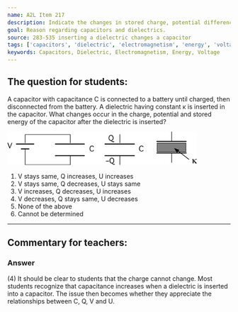```yaml
---
name: A2L Item 217
description: Indicate the changes in stored charge, potential difference and stored energy in an isolated capacitor when a dielectric is inserted between the plates.
goal: Reason regarding capacitors and dielectrics.
source: 283-535 inserting a dielectric changes a capacitor
tags: ['capacitors', 'dielectric', 'electromagnetism', 'energy', 'voltage']
keywords: Capacitors, Dielectric, Electromagnetism, Energy, Voltage
---
```


## The question for students:

A capacitor with capacitance C is connected to a battery until charged,
then disconnected from the battery.  A dielectric having constant
&kappa; is inserted in the capacitor.  What changes occur in the charge,
potential and stored energy of the capacitor after the dielectric is
inserted?

![Item217_fig1.gif](../images/Item217_fig1.gif)

1. V stays same, Q increases, U increases
2. V stays same, Q decreases, U stays same
3. V increases, Q decreases, U increases
4. V decreases, Q stays same, U decreases
5. None of the above
6. Cannot be determined


<hr/>

## Commentary for teachers:

### Answer

(4) It should be clear to students that the charge cannot change. Most
students recognize that capacitance increases when a dielectric is
inserted into a capacitor. The issue then becomes whether they
appreciate the relationships between C, Q, V and U.
